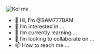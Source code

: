 ![Koi me](https://user-images.githubusercontent.com/88073520/127272248-6f59c9a5-2afd-4c10-9fcf-a1322d81e9e1.jpg)
- 👋 Hi, I’m @BAM777BAM
- 👀 I’m interested in ...
- 🌱 I’m currently learning ...
- 💞️ I’m looking to collaborate on ...
- 📫 How to reach me ...

<!---
BAM777BAM/BAM777BAM is a ✨ special ✨ repository because its `README.md` (this file) appears on your GitHub profile.
You can click the Preview link to take a look at your changes.
--->
